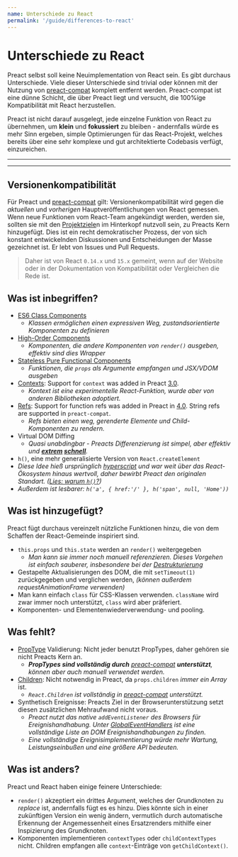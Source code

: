 ```yaml
---
name: Unterschiede zu React
permalink: '/guide/differences-to-react'
---
```


# Unterschiede zu React

Preact selbst soll keine Neuimplementation von React sein. Es gibt durchaus Unterschiede. Viele dieser Unterschiede sind trivial oder können mit der Nutzung von [preact-compat] komplett entfernt werden. Preact-compat ist eine dünne Schicht, die über Preact liegt und versucht, die 100%ige Kompatibilität mit React herzustellen.

Preact ist nicht darauf ausgelegt, jede einzelne Funktion von React zu übernehmen, um **klein** und **fokussiert** zu bleiben - andernfalls würde es mehr Sinn ergeben, simple Optimierungen für das React-Projekt, welches bereits über eine sehr komplexe und gut architektierte Codebasis verfügt, einzureichen.

---

<div><toc></toc></div>

---

## Versionenkompatibilität

Für Preact und [preact-compat] gilt: Versionenkompatibilität wird gegen die _aktuellen_ und _vorherigen_ Hauptveröffentlichungen von React gemessen. Wenn neue Funktionen vom React-Team angekündigt werden, werden sie, sollten sie mit den [Projektziele]n im Hinterkopf nutzvoll sein, zu Preacts Kern hinzugefügt. Dies ist ein recht demokratischer Prozess, der von sich konstant entwickelnden Diskussionen und Entscheidungen der Masse gezeichnet ist. Er lebt von Issues und Pull Requests.

> Daher ist von React `0.14.x` und `15.x` gemeint, wenn auf der Website oder in der Dokumentation von Kompatibilität oder Vergleichen die Rede ist.


## Was ist inbegriffen?

- [ES6 Class Components]
    - _Klassen ermöglichen einen expressiven Weg, zustandsorientierte Komponenten zu definieren_
- [High-Order Components]  
    - _Komponenten, die andere Komponenten von `render()` ausgeben, effektiv sind dies Wrapper_
- [Stateless Pure Functional Components]  
    - _Funktionen, die `props` als Argumente empfangen und JSX/VDOM ausgeben_
- [Contexts]: Support for `context` was added in Preact [3.0].
    - _Kontext ist eine experimentelle React-Funktion, wurde aber von anderen Bibliotheken adoptiert._
- [Refs]: Support for function refs was added in Preact in [4.0]. String refs are supported in `preact-compat`.
    - _Refs bieten einen weg, gerenderte Elemente und Child-Komponenten zu rendern._
- Virtual DOM Diffing
    - _Quasi unabdingbar - Preacts Differenzierung ist simpel, aber effektiv und **[extrem](http://developit.github.io/js-repaint-perfs/) [schnell](https://localvoid.github.io/uibench/)**._
- `h()`, eine mehr generalisierte Version von `React.createElement`
- _Diese Idee hieß ursprünglich [hyperscript] und war weit über das React-Ökosystem hinaus wertvoll, daher bewirbt Preact den originalen Standart. ([Lies: warum `h()`?](http://jasonformat.com/wtf-is-jsx))_
- _Außerdem ist lesbarer: `h('a', { href:'/' }, h('span', null, 'Home'))`_


## Was ist hinzugefügt?

Preact fügt durchaus vereinzelt nützliche Funktionen hinzu, die von dem Schaffen der React-Gemeinde inspiriert sind.

- `this.props` und `this.state` werden an `render()` weitergegeben  
    - _Man kann sie immer noch manuell referenzieren. Dieses Vorgehen ist einfach sauberer, insbesondere bei der [Destrukturierung]_
- Gestapelte Aktualisierungen des DOM, die mit `setTimeout(1)` zurückgegeben und verglichen werden, _(können außerdem requestAnimationFrame verwenden)_
- Man kann einfach `class` für CSS-Klassen verwenden. `className` wird zwar immer noch unterstützt, `class` wird aber präferiert.
- Komponenten- und Elementenwiederverwendung- und pooling.


## Was fehlt?

- [PropType] Validierung: Nicht jeder benutzt PropTypes, daher gehören sie nicht Preacts Kern an.
    - _**PropTypes sind vollständig durch** [preact-compat] **unterstützt**, können aber auch manuell verwendet werden._
- [Children]: Nicht notwendig in Preact, da `props.children` _immer ein Array_ ist.
    - _`React.Children` ist vollständig in [preact-compat] unterstützt._
- Synthetisch Ereignisse: Preacts Ziel in der Browserunterstützung setzt diesen zusätzlichen Mehraufwand nicht voraus.
    - _Preact nutzt das native `addEventListener` des Browsers für Ereignishandhabung. Unter [GlobalEventHandlers] ist eine vollständige Liste an DOM Ereignishandhabungen zu finden._
    - _Eine vollständige Ereignisimplementierung würde mehr Wartung, Leistungseinbußen und eine größere API bedeuten._


## Was ist anders?

Preact und React haben einige feinere Unterschiede:


- `render()` akzeptiert ein drittes Argument, welches der Grundknoten zu _replace_ ist, andernfalls fügt es es hinzu. Dies könnte sich in einer zukünftigen Version ein wenig ändern, vermutlich durch automatische Erkennung der Angemessenheit eines Ersatzrenders mithilfe einer Inspizierung des Grundknoten.
- Komponenten implementieren `contextTypes` oder `childContextTypes` nicht. Children empfangen alle `context`-Einträge von `getChildContext()`.

[Projektziele]: /about/project-goals
[hyperscript]: https://github.com/dominictarr/hyperscript
[3.0]: https://github.com/developit/preact/milestones/3.0
[4.0]: https://github.com/developit/preact/milestones/4.0
[preact-compat]: https://github.com/developit/preact-compat
[PropType]: https://github.com/developit/proptypes
[Contexts]: https://facebook.github.io/react/docs/context.html
[Refs]: https://facebook.github.io/react/docs/more-about-refs.html
[Children]: https://facebook.github.io/react/docs/top-level-api.html#react.children
[GlobalEventHandlers]: https://developer.mozilla.org/en-US/docs/Web/API/GlobalEventHandlers
[ES6 Class Components]: https://facebook.github.io/react/docs/reusable-components.html#es6-classes
[High-Order Components]: https://medium.com/@dan_abramov/mixins-are-dead-long-live-higher-order-components-94a0d2f9e750
[Stateless Pure Functional Components]: https://facebook.github.io/react/docs/reusable-components.html#stateless-functions
[Destrukturierung]: http://www.2ality.com/2015/01/es6-destructuring.html
[Linked State]: /guide/linked-state
